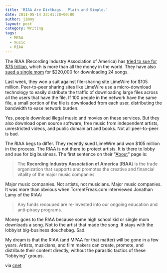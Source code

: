```yaml
---
title: 'RIAA Are Dirtbags.  Plain and Simple.'
date: 2011-05-14 23:41:28+00:00
author: jimmy
layout: post
category: Writing
tags:
  - MPAA
  - music
  - RIAA
---
```


  <p>
</span>The RIAA (Recording Industry Association of America) has <a href="http://www.computerworld.com/s/article/9215074/RIAA_request_for_trillions_in_LimeWire_copyright_case_is_absurd_judge_says" target="_blank">tried to sue for $75 trillion</a>, which is more than all the money in the world.  They have also <a href="http://www.wired.com/threatlevel/2007/10/riaa-jury-finds/" target="_blank">sued a single mom</a> for $220,000 for downloading 24 songs.
  </p>
  
  <p>
    Last week, they won a suit against file-sharing site LimeWire for $105 million.  Peer-to-peer sharing sites like LimeWire use a micro-download technology to easily distribute the traffic of downloading large files across all the users that have the file.  If 100 people in the network have the same file, a small portion of the file is downloaded from each user, distributing the bandwidth to ease network burden.
  </p>
  
  <p>
    Yes, people download illegal music and movies on these services.  But they also download open source software, free music from independent artists, unrestricted videos, and public domain art and books.  Not all peer-to-peer is bad.
  </p>
  
  <p>
    The RIAA begs to differ.  They recently sued LimeWire and won $105 million in the process.  The RIAA is not there to protect artists.  It is there to lobby and sue for big business.  The first sentence on their "<a href="http://riaa.org/aboutus.php?content_selector=about-who-we-are-riaa" target="_blank">About</a>" page is:
  </p>
  
  <blockquote>
    <p>
      The <strong>Recording Industry Association of America</strong> (<strong>RIAA</strong>) is the trade organization that supports and promotes the creative and financial vitality of the major music companies
    </p>
  </blockquote>
  
  <p>
    Major music companies.  Not artists, not musicians.  Major music companies.  It was more than obvious when TorrentFreak.com interviewed Jonathan Lamy of the RIAA:
  </p>
  
  <blockquote>
    <p>
      Any funds recouped are re-invested into our ongoing education and anti-piracy programs.
    </p>
  </blockquote>
  
  <p>
    Money goes to the RIAA because some high school kid or single mom downloads a song.  Not to the artist that made the song.  It stays with the lobbyist big-business douchebag.  Sad. 
  </p>
  
  <p>
    My dream is that the RIAA (and MPAA for that matter) will be gone in a few years.  Artists, musicians, and film makers can create, promote, and distribute their content directly, without the parasitic tactics of these "lobbying" groups.
  </p>
  
  <p>
     
  </p>
  
  <p>
    via <a href="http://news.cnet.com/8301-31001_3-20062418-261.html" target="_blank">cnet</a>
  </p>

